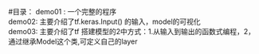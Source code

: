 #目录：
  demo01 : 一个完整的程序<br>
  demo02: 主要介绍了tf.keras.Input() 的输入，model的可视化<br>
  demo03: 主要介绍了tf 搭建模型的2中方式：1.从输入到输出的函数式编程，2，通过继承Model这个类,可定义自己的layer<br>
